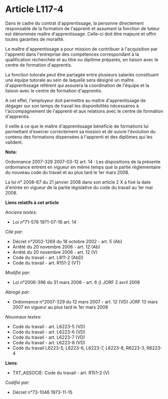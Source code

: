# Article L117-4

Dans le cadre du contrat d'apprentissage, la personne directement responsable de la formation de l'apprenti et assumant la
fonction de tuteur est dénommée maître d'apprentissage. Celle-ci doit être majeure et offrir toutes garanties de moralité.

Le maître d'apprentissage a pour mission de contribuer à l'acquisition par l'apprenti dans l'entreprise des compétences
correspondant à la qualification recherchée et au titre ou diplôme préparés, en liaison avec le centre de formation
d'apprentis.

La fonction tutorale peut être partagée entre plusieurs salariés constituant une équipe tutorale au sein de laquelle sera
désigné un maître d'apprentissage référent qui assurera la coordination de l'équipe et la liaison avec le centre de formation
d'apprentis.

A cet effet, l'employeur doit permettre au maître d'apprentissage de dégager sur son temps de travail les disponibilités
nécessaires à l'accompagnement de l'apprenti et aux relations avec le centre de formation d'apprentis.

Il veille à ce que le maître d'apprentissage bénéficie de formations lui permettant d'exercer correctement sa mission et de
suivre l'évolution du contenu des formations dispensées à l'apprenti et des diplômes qui les valident.

**Nota:**

Ordonnance 2007-329 2007-03-12 art. 14 : Les dispositions de la présente ordonnance entrent en vigueur en même temps que la
partie réglementaire du nouveau code du travail et au plus tard le 1er mars 2008.

La loi n° 2008-67 du 21 janvier 2008 dans son article 2 X a fixé la date d'entrée en vigueur de la partie législative du code
du travail au 1er mai 2008.

**Liens relatifs à cet article**

_Anciens textes_:

  - Loi n°71-576 1971-07-16 art. 14

_Cité par_:

  - Décret n°2002-1269 du 18 octobre 2002 - art. 5 (Ab)
  - Arrêté du 20 novembre 2006 - art. 12 (Ab)
  - Arrêté du 20 novembre 2006 - art. 12 (V)
  - Code du travail - art. L811-2 (AbD)
  - Code du travail - art. R151-2 (VT)

_Modifié par_:

  - Loi n°2006-396 du 31 mars 2006 - art. 6 () JORF 2 avril 2006

_Abrogé par_:

  - Ordonnance n°2007-329 du 12 mars 2007 - art. 12 (VD) JORF 13 mars 2007 en vigueur au plus tard le 1er mars 2008

_Nouveaux textes_:

  - Code du travail - art. L6223-5 (VD)
  - Code du travail - art. L6223-6 (VD)
  - Code du travail - art. L6223-7 (VD)
  - Code du travail - art. L6223-8 (VD)
  - Code du travail L6223-5, L6223-6, L6223-7, L6223-8, R6223-3, R6223-4

**Liens**:

  - TXT_ASSOCIE: Code du travail - art. R151-2 (V)

_Codifié par_:

  - Décret n°73-1046 1973-11-15
